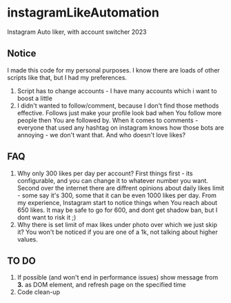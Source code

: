 # instagramLikeAutomation
Instagram Auto liker, with account switcher 2023

## Notice
I made this code for my personal purposes. I know there are loads of other scripts like that, but I had my preferences.
1. Script has to change accounts - I have many accounts which i want to boost a little
2. I didn't wanted to follow/comment, because I don't find those methods effective. Follows just make your profile look bad when You follow more people then You are followed by. When it comes to comments - everyone that used any hashtag on instagram knows how those bots are annoying - we don't want that. And who doesn't love likes?

## FAQ
1. Why only 300 likes per day per account?
 First things first - its configurable, and you can change it to whatever number you want. Second over the internet there are diffrent opinions about daily likes limit - some say it's 300, some that it can be even 1000 likes per day. From my experience, Instagram start to notice things when You reach about 650 likes. It may be safe to go for 600, and dont get shadow ban, but I dont want to risk it ;)
2. Why there is set limit of max likes under photo over which we just skip it?
You won't be noticed if you are one of a 1k, not talking about higher values.

## TO DO
1. If possible (and won't end in performance issues) show message from **3.** as DOM element, and refresh page on the specified time
2. Code clean-up
